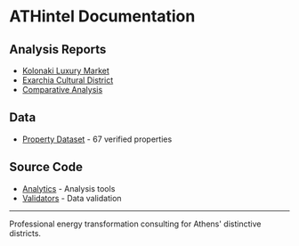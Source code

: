 # ATHintel Documentation

## Analysis Reports
- [Kolonaki Luxury Market](../analysis/kolonaki-luxury-market.md)
- [Exarchia Cultural District](../analysis/exarchia-cultural-district.md)  
- [Comparative Analysis](../analysis/comparative-analysis.md)

## Data
- [Property Dataset](../data/kolonaki-exarchia-properties.json) - 67 verified properties

## Source Code
- [Analytics](../src/analytics/) - Analysis tools
- [Validators](../src/validators/) - Data validation

---
Professional energy transformation consulting for Athens' distinctive districts.